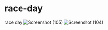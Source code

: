 # race-day
race day
![Screenshot (105)](https://github.com/ElyasShamal/race-day/assets/89407707/ed620931-2c1d-410d-a024-ec734c07d0d5)
![Screenshot (104)](https://github.com/ElyasShamal/race-day/assets/89407707/f7ff2071-c7b6-47f8-b591-9ecf89da71a9)
